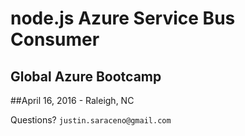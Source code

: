 ﻿# node.js Azure Service Bus Consumer
## Global Azure Bootcamp
##April 16, 2016 - Raleigh, NC

Questions? `justin.saraceno@gmail.com`


